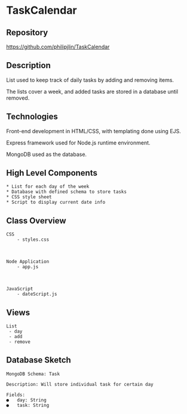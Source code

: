 # TaskCalendar


## Repository
<https://github.com/philipjlin/TaskCalendar>


## Description
List used to keep track of daily tasks by adding and removing items.

The lists cover a week, and added tasks are stored in a database until removed.


## Technologies
Front-end development in HTML/CSS, with templating done using EJS.

Express framework used for Node.js runtime environment.

MongoDB used as the database.


## High Level Components
    * List for each day of the week
    * Database with defined schema to store tasks
    * CSS style sheet 
    * Script to display current date info


## Class Overview
    CSS
        - styles.css

<br>
    
    Node Application
        - app.js

<br>

    JavaScript
        - dateScript.js


## Views
    List
     - day
     - add 
     - remove


## Database Sketch
    MongoDB Schema: Task

    Description: Will store individual task for certain day

    Fields:
    ●	day: String
    ●	task: String
